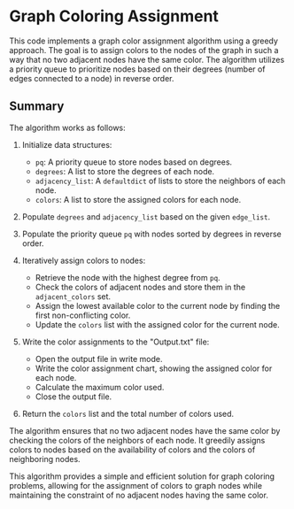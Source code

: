 # Graph Coloring Assignment 

This code implements a graph color assignment algorithm using a greedy approach. The goal is to assign colors to the nodes of the graph in such a way that no two adjacent nodes have the same color. The algorithm utilizes a priority queue to prioritize nodes based on their degrees (number of edges connected to a node) in reverse order.

## Summary

The algorithm works as follows:

1. Initialize data structures:
   - `pq`: A priority queue to store nodes based on degrees.
   - `degrees`: A list to store the degrees of each node.
   - `adjacency_list`: A `defaultdict` of lists to store the neighbors of each node.
   - `colors`: A list to store the assigned colors for each node.

2. Populate `degrees` and `adjacency_list` based on the given `edge_list`.

3. Populate the priority queue `pq` with nodes sorted by degrees in reverse order.

4. Iteratively assign colors to nodes:
   - Retrieve the node with the highest degree from `pq`.
   - Check the colors of adjacent nodes and store them in the `adjacent_colors` set.
   - Assign the lowest available color to the current node by finding the first non-conflicting color.
   - Update the `colors` list with the assigned color for the current node.

5. Write the color assignments to the "Output.txt" file:
   - Open the output file in write mode.
   - Write the color assignment chart, showing the assigned color for each node.
   - Calculate the maximum color used.
   - Close the output file.

6. Return the `colors` list and the total number of colors used.

The algorithm ensures that no two adjacent nodes have the same color by checking the colors of the neighbors of each node. It greedily assigns colors to nodes based on the availability of colors and the colors of neighboring nodes.

This algorithm provides a simple and efficient solution for graph coloring problems, allowing for the assignment of colors to graph nodes while maintaining the constraint of no adjacent nodes having the same color.
